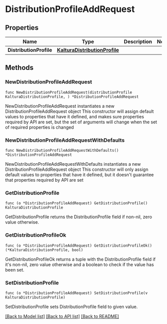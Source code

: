 # DistributionProfileAddRequest

## Properties

Name | Type | Description | Notes
------------ | ------------- | ------------- | -------------
**DistributionProfile** | [**KalturaDistributionProfile**](KalturaDistributionProfile.md) |  | 

## Methods

### NewDistributionProfileAddRequest

`func NewDistributionProfileAddRequest(distributionProfile KalturaDistributionProfile, ) *DistributionProfileAddRequest`

NewDistributionProfileAddRequest instantiates a new DistributionProfileAddRequest object
This constructor will assign default values to properties that have it defined,
and makes sure properties required by API are set, but the set of arguments
will change when the set of required properties is changed

### NewDistributionProfileAddRequestWithDefaults

`func NewDistributionProfileAddRequestWithDefaults() *DistributionProfileAddRequest`

NewDistributionProfileAddRequestWithDefaults instantiates a new DistributionProfileAddRequest object
This constructor will only assign default values to properties that have it defined,
but it doesn't guarantee that properties required by API are set

### GetDistributionProfile

`func (o *DistributionProfileAddRequest) GetDistributionProfile() KalturaDistributionProfile`

GetDistributionProfile returns the DistributionProfile field if non-nil, zero value otherwise.

### GetDistributionProfileOk

`func (o *DistributionProfileAddRequest) GetDistributionProfileOk() (*KalturaDistributionProfile, bool)`

GetDistributionProfileOk returns a tuple with the DistributionProfile field if it's non-nil, zero value otherwise
and a boolean to check if the value has been set.

### SetDistributionProfile

`func (o *DistributionProfileAddRequest) SetDistributionProfile(v KalturaDistributionProfile)`

SetDistributionProfile sets DistributionProfile field to given value.



[[Back to Model list]](../README.md#documentation-for-models) [[Back to API list]](../README.md#documentation-for-api-endpoints) [[Back to README]](../README.md)


